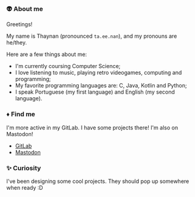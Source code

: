 ### :alien: About me

Greetings!

My name is Thaynan (pronounced `ta.ee.nan`), and my pronouns are he/they.

Here are a few things about me:
- I'm currently coursing Computer Science;
- I love listening to music, playing retro videogames, computing and programming;
- My favorite programming languages are: C, Java, Kotlin and Python;
- I speak Portuguese (my first language) and English (my second language).

### :diamonds: Find me

I'm more active in my GitLab. I have some projects there! I'm also on Mastodon!

- [GitLab](https://gitlab.com/piskomauz)
- <a rel="me" href="https://mastodon.social/@flobzex">Mastodon</a>

### :sparkles: Curiosity

I've been designing some cool projects. They should pop up somewhere when ready :D
